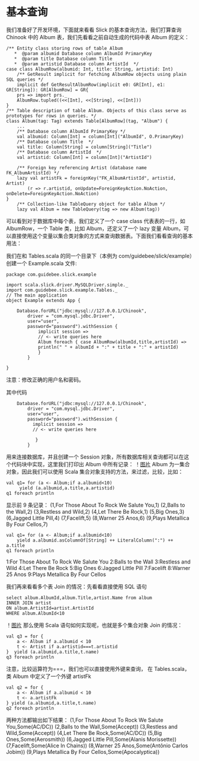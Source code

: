# 基本查询
我们准备好了开发环境，下面就来看看 Slick 的基本查询方法，我们打算查询 Chinook 中的 Album 表，我们先看看之前自动生成的代码中表 Album 的定义：
```
/** Entity class storing rows of table Album
   *  @param albumid Database column AlbumId PrimaryKey
   *  @param title Database column Title
   *  @param artistid Database column ArtistId  */
case class AlbumRow(albumid: Int, title: String, artistid: Int)
    /** GetResult implicit for fetching AlbumRow objects using plain SQL queries */
    implicit def GetResultAlbumRow(implicit e0: GR[Int], e1: GR[String]): GR[AlbumRow] = GR{
    prs => import prs._
    AlbumRow.tupled((<<[Int], <<[String], <<[Int]))
}
/** Table description of table Album. Objects of this class serve as prototypes for rows in queries. */
class Album(tag: Tag) extends Table[AlbumRow](tag, "Album") {
    ...
    /** Database column AlbumId PrimaryKey */
    val albumid: Column[Int] = column[Int]("AlbumId", O.PrimaryKey)
    /** Database column Title  */
    val title: Column[String] = column[String]("Title")
    /** Database column ArtistId  */
    val artistid: Column[Int] = column[Int]("ArtistId")

    /** Foreign key referencing Artist (database name FK_AlbumArtistId) */
    lazy val artistFk = foreignKey("FK_AlbumArtistId", artistid, Artist)
		(r => r.artistid, onUpdate=ForeignKeyAction.NoAction, onDelete=ForeignKeyAction.NoAction)
}
    /** Collection-like TableQuery object for table Album */
    lazy val Album = new TableQuery(tag => new Album(tag))
```
可以看到对于数据库中每个表，我们定义了一个 case class 代表表的一行，如 AlbumRow，一个 Table 类，比如 Album，还定义了一个 lazy 变量 Album，可以直接使用这个变量以集合类对象的方式来查询数据表。下面我们看看查询的基本用法：

我们在和 Tables.scala 的同一个目录下（本例为 com/guidebee/slick/example）创建一个 Example.scala 文件:
```
package com.guidebee.slick.example

import scala.slick.driver.MySQLDriver.simple._
import com.guidebee.slick.example.Tables._
// The main application
object Example extends App {

    Database.forURL("jdbc:mysql://127.0.0.1/Chinook",
        driver = "com.mysql.jdbc.Driver",
        user="user",
        password="password").withSession {
            implicit session =>
            // <- write queries here
            Album foreach { case AlbumRow(albumId,title,artistId) =>
            println(" " + albumId + ":" + title + ":" + artistId)
            }
        }

}
```
注意：修改正确的用户名和密码。

其中代码
```
    Database.forURL("jdbc:mysql://127.0.0.1/Chinook",
        driver = "com.mysql.jdbc.Driver",
        user="user",
        password="password").withSession {
          implicit session =>
          // <- write queries here
           
           }
        }
```
用来连接数据库，并且创建一个 Session 对象，所有数据库相关查询都可以在这个代码块中实现，这里我们打印出 Album 中所有记录：
！[图片](images/20140716001.png)
Album 为一集合对象，因此我们可以使用 Scala 集合对象支持的方法，来过滤，比较，比如：
```
val q1= for (a <- Album;if a.albumid<10)
     yield (a.albumid,a.title,a.artistid)
q1 foreach println
```
显示前 9 条记录：
(1,For Those About To Rock We Salute You,1)
(2,Balls to the Wall,2)
(3,Restless and Wild,2)
(4,Let There Be Rock,1)
(5,Big Ones,3)
(6,Jagged Little Pill,4)
(7,Facelift,5)
(8,Warner 25 Anos,6)
(9,Plays Metallica By Four Cellos,7)
```
val q1= for (a <- Album;if a.albumid<10)
    yield a.albumid.asColumnOf[String] ++ LiteralColumn(":") ++ a.title
q1 foreach println
```
1:For Those About To Rock We Salute You
2:Balls to the Wall
3:Restless and Wild
4:Let There Be Rock
5:Big Ones
6:Jagged Little Pill
7:Facelift
8:Warner 25 Anos
9:Plays Metallica By Four Cellos

我们再来看看多个表 Join 的情况：先看看直接使用 SQL 语句
```
select album.AlbumId,album.Title,artist.Name from album
INNER JOIN artist 
ON album.ArtistId=artist.ArtistId
WHERE album.AlbumId<10
```
！[图片](images/20140716002.png)
那么使用 Scala 语句如何实现呢，也就是多个集合对象 Join 的情况：
```
val q3 = for {
	a <- Album if a.albumid < 10
	t <- Artist if a.artistid===t.artistid 
}  yield (a.albumid,a.title,t.name)
q3 foreach println
```
注意，比较运算符为===，我们也可以直接使用外键来查询，
在 Tables.scala，类 Album 中定义了一个外键 artistFk
```
val q2 = for {
	a <- Album if a.albumid < 10
	t <- a.artistFk
} yield (a.albumid,a.title,t.name)
q2 foreach println
```
两种方法都输出如下结果：
(1,For Those About To Rock We Salute You,Some(AC/DC))
(2,Balls to the Wall,Some(Accept))
(3,Restless and Wild,Some(Accept))
(4,Let There Be Rock,Some(AC/DC))
(5,Big Ones,Some(Aerosmith))
(6,Jagged Little Pill,Some(Alanis Morissette))
(7,Facelift,Some(Alice In Chains))
(8,Warner 25 Anos,Some(Antônio Carlos Jobim))
(9,Plays Metallica By Four Cellos,Some(Apocalyptica))